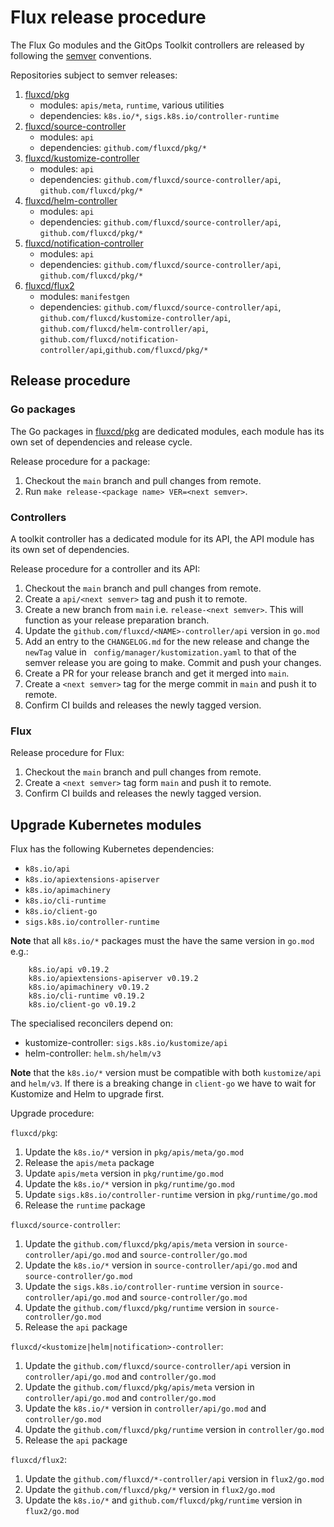 # Flux release procedure

The Flux Go modules and the GitOps Toolkit controllers are released by following the [semver](https://semver.org) conventions.

Repositories subject to semver releases:

1. [fluxcd/pkg](https://github.com/fluxcd/pkg)
    - modules: `apis/meta`, `runtime`, various utilities
    - dependencies: `k8s.io/*`, `sigs.k8s.io/controller-runtime`
1. [fluxcd/source-controller](https://github.com/fluxcd/source-controller)
    - modules: `api`
    - dependencies: `github.com/fluxcd/pkg/*`
1. [fluxcd/kustomize-controller](https://github.com/fluxcd/kustomize-controller)
    - modules: `api`
    - dependencies: `github.com/fluxcd/source-controller/api`, `github.com/fluxcd/pkg/*`
1. [fluxcd/helm-controller](https://github.com/fluxcd/helm-controller)
    - modules: `api`
    - dependencies: `github.com/fluxcd/source-controller/api`, `github.com/fluxcd/pkg/*`
1. [fluxcd/notification-controller](https://github.com/fluxcd/notification-controller)
    - modules: `api`
    - dependencies: `github.com/fluxcd/source-controller/api`, `github.com/fluxcd/pkg/*`
1. [fluxcd/flux2](https://github.com/fluxcd/flux2)
    - modules: `manifestgen`
    - dependencies: `github.com/fluxcd/source-controller/api`, `github.com/fluxcd/kustomize-controller/api`, `github.com/fluxcd/helm-controller/api`, `github.com/fluxcd/notification-controller/api`,`github.com/fluxcd/pkg/*`

## Release procedure

### Go packages

The Go packages in [fluxcd/pkg](https://github.com/fluxcd/pkg) are dedicated modules, 
each module has its own set of dependencies and release cycle.

Release procedure for a package:

1. Checkout the `main` branch and pull changes from remote.
1. Run `make release-<package name> VER=<next semver>`.

### Controllers

A toolkit controller has a dedicated module for its API, the API module 
has its own set of dependencies.

Release procedure for a controller and its API:

1. Checkout the `main` branch and pull changes from remote.
1. Create a `api/<next semver>` tag and push it to remote.
1. Create a new branch from `main` i.e. `release-<next semver>`. This
   will function as your release preparation branch.
1. Update the `github.com/fluxcd/<NAME>-controller/api` version in `go.mod`
1. Add an entry to the `CHANGELOG.md` for the new release and change the
   `newTag` value in ` config/manager/kustomization.yaml` to that of the
   semver release you are going to make. Commit and push your changes.
1. Create a PR for your release branch and get it merged into `main`.
1. Create a `<next semver>` tag for the merge commit in `main` and
   push it to remote.
1. Confirm CI builds and releases the newly tagged version.

### Flux

Release procedure for Flux:

1. Checkout the `main` branch and pull changes from remote.
1. Create a `<next semver>` tag form `main` and push it to remote.
1. Confirm CI builds and releases the newly tagged version.

## Upgrade Kubernetes modules

Flux has the following Kubernetes dependencies:

- `k8s.io/api`
- `k8s.io/apiextensions-apiserver`
- `k8s.io/apimachinery`
- `k8s.io/cli-runtime`
- `k8s.io/client-go`
- `sigs.k8s.io/controller-runtime`

**Note** that all `k8s.io/*` packages must the have the same version in `go.mod` e.g.:

```
	k8s.io/api v0.19.2
	k8s.io/apiextensions-apiserver v0.19.2
	k8s.io/apimachinery v0.19.2
	k8s.io/cli-runtime v0.19.2
	k8s.io/client-go v0.19.2
```

The specialised reconcilers depend on:

- kustomize-controller: `sigs.k8s.io/kustomize/api`
- helm-controller: `helm.sh/helm/v3`

**Note** that the `k8s.io/*` version must be compatible with both `kustomize/api` and `helm/v3`.
If there is a breaking change in `client-go` we have to wait for Kustomize and Helm to upgrade first.

Upgrade procedure:

`fluxcd/pkg`:

1. Update the `k8s.io/*` version in `pkg/apis/meta/go.mod`
1. Release the `apis/meta` package
1. Update `apis/meta` version in `pkg/runtime/go.mod`
1. Update the `k8s.io/*` version in `pkg/runtime/go.mod`
1. Update `sigs.k8s.io/controller-runtime` version in `pkg/runtime/go.mod`
1. Release the `runtime` package

`fluxcd/source-controller`:

1. Update the `github.com/fluxcd/pkg/apis/meta` version in `source-controller/api/go.mod` and `source-controller/go.mod`
1. Update the `k8s.io/*` version in `source-controller/api/go.mod` and `source-controller/go.mod`
1. Update the `sigs.k8s.io/controller-runtime` version in `source-controller/api/go.mod` and `source-controller/go.mod`
1. Update the `github.com/fluxcd/pkg/runtime` version in `source-controller/go.mod`
1. Release the `api` package

`fluxcd/<kustomize|helm|notification>-controller`:

1. Update the `github.com/fluxcd/source-controller/api` version in `controller/api/go.mod`  and `controller/go.mod`
1. Update the `github.com/fluxcd/pkg/apis/meta` version in `controller/api/go.mod` and `controller/go.mod`
1. Update the `k8s.io/*` version in `controller/api/go.mod`  and `controller/go.mod`
1. Update the `github.com/fluxcd/pkg/runtime` version in `controller/go.mod`
1. Release the `api` package

`fluxcd/flux2`:

1. Update the `github.com/fluxcd/*-controller/api` version in `flux2/go.mod`
1. Update the `github.com/fluxcd/pkg/*` version in `flux2/go.mod`
1. Update the `k8s.io/*` and `github.com/fluxcd/pkg/runtime` version in `flux2/go.mod`

